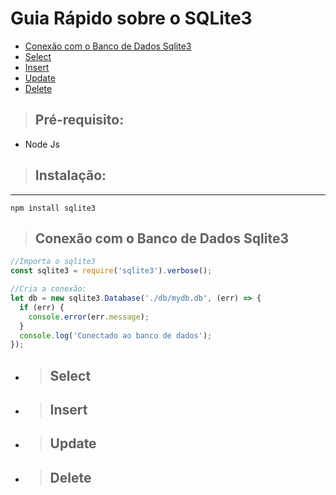 # Guia Rápido sobre o SQLite3

- [Conexão com o Banco de Dados Sqlite3](#select)
- [Select](#select)
- [Insert](#insert)
- [Update](#update)
- [Delete](#delete)


> ## Pré-requisito:

- Node Js

> ## Instalação:

---

```git
npm install sqlite3
```


> ## Conexão com o Banco de Dados Sqlite3

```javascript
//Importa o sqlite3
const sqlite3 = require('sqlite3').verbose();

//Cria a conexão:
let db = new sqlite3.Database('./db/mydb.db', (err) => {
  if (err) {
    console.error(err.message);
  }
  console.log('Conectado ao banco de dados');
});
```

- > ## Select



- > ## Insert



- > ## Update



- > ## Delete
